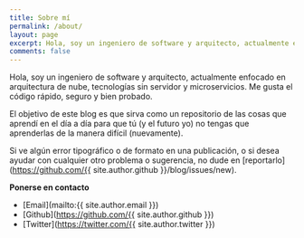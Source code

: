 ```yaml
---
title: Sobre mí
permalink: /about/
layout: page
excerpt: Hola, soy un ingeniero de software y arquitecto, actualmente enfocado en arquitectura de nube, tecnologías sin servidor y microservicios.
comments: false
---
```


Hola, soy un ingeniero de software y arquitecto, actualmente enfocado en arquitectura de nube, tecnologías sin servidor y microservicios. Me gusta el código rápido, seguro y bien probado.

El objetivo de este blog es que sirva como un repositorio de las cosas que aprendí en el día a día para que tú (y el futuro yo) no tengas que aprenderlas de la manera difícil (nuevamente).

Si ve algún error tipográfico o de formato en una publicación, o si desea ayudar con cualquier otro problema o sugerencia, no dude en [reportarlo](https://github.com/{{ site.author.github }}/blog/issues/new).

**Ponerse en contacto**

- [Email](mailto:{{ site.author.email }})
- [Github](https://github.com/{{ site.author.github }})
- [Twitter](https://twitter.com/{{ site.author.twitter }})
